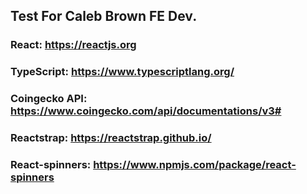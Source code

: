 ## Test For Caleb Brown FE Dev.

### React: https://reactjs.org

### TypeScript: https://www.typescriptlang.org/

### Coingecko API: https://www.coingecko.com/api/documentations/v3#

### Reactstrap: https://reactstrap.github.io/

### React-spinners: https://www.npmjs.com/package/react-spinners
